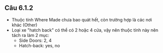 ## Câu 6.1.2
- Thuộc tính Where Made chưa bao quát hết, còn trường hợp là các nơi khác (Other)
- Loại xe "hatch back" có thể có 2 hoặc 4 cửa, vậy nên thuộc tính này nên tách ra làm 2 mục:
    - Side Doors: 2, 4
    - Hatch-back: yes, no